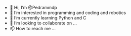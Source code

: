 - 👋 Hi, I’m @Pedrammdp
- 👀 I’m interested in programming and coding and robotics
- 🌱 I’m currently learning Python and C
- 💞️ I’m looking to collaborate on ...
- 📫 How to reach me ...

<!---
Pedrammdp/Pedrammdp is a ✨ special ✨ repository because its `README.md` (this file) appears on your GitHub profile.
You can click the Preview link to take a look at your changes.
--->
